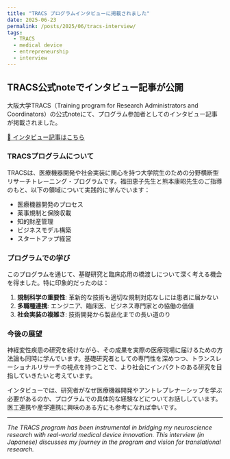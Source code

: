 ```yaml
---
title: "TRACS プログラムインタビューに掲載されました"
date: 2025-06-23
permalink: /posts/2025/06/tracs-interview/
tags:
  - TRACS
  - medical device
  - entrepreneurship
  - interview
---
```


## TRACS公式noteでインタビュー記事が公開

大阪大学TRACS（Training program for Research Administrators and Coordinators）の公式noteにて、プログラム参加者としてのインタビュー記事が掲載されました。

[📖 インタビュー記事はこちら](https://note.com/photolife1/n/nc949b6d01968)

### TRACSプログラムについて

TRACSは、医療機器開発や社会実装に関心を持つ大学院生のための分野横断型リサーチトレーニング・プログラムです。福田恵子先生と熊本康昭先生のご指導のもと、以下の領域について実践的に学んでいます：

- 医療機器開発のプロセス
- 薬事規制と保険収載
- 知的財産管理
- ビジネスモデル構築
- スタートアップ経営

### プログラムでの学び

このプログラムを通じて、基礎研究と臨床応用の橋渡しについて深く考える機会を得ました。特に印象的だったのは：

1. **規制科学の重要性**: 革新的な技術も適切な規制対応なしには患者に届かない
2. **多職種連携**: エンジニア、臨床医、ビジネス専門家との協働の価値
3. **社会実装の複雑さ**: 技術開発から製品化までの長い道のり

### 今後の展望

神経変性疾患の研究を続けながら、その成果を実際の医療現場に届けるための方法論も同時に学んでいます。基礎研究者としての専門性を深めつつ、トランスレーショナルリサーチの視点を持つことで、より社会にインパクトのある研究を目指していきたいと考えています。

インタビューでは、研究者がなぜ医療機器開発やアントレプレナーシップを学ぶ必要があるのか、プログラムでの具体的な経験などについてお話ししています。医工連携や産学連携に興味のある方にも参考になれば幸いです。

---

*The TRACS program has been instrumental in bridging my neuroscience research with real-world medical device innovation. This interview (in Japanese) discusses my journey in the program and vision for translational research.*